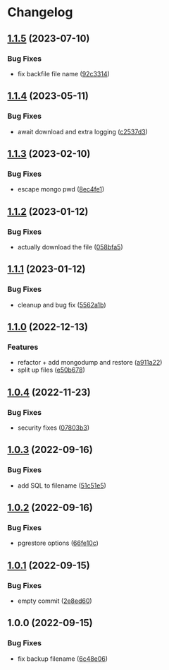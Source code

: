 # Changelog

## [1.1.5](https://github.com/milltechfx/MillTechFX.pgdump-aws-lambda/compare/v1.1.4...v1.1.5) (2023-07-10)


### Bug Fixes

* fix backfile file name ([92c3314](https://github.com/milltechfx/MillTechFX.pgdump-aws-lambda/commit/92c3314cc39065e1cc7a1af15bffd362e8ba07f7))

## [1.1.4](https://github.com/milltechfx/pgdump-aws-lambda/compare/v1.1.3...v1.1.4) (2023-05-11)


### Bug Fixes

* await download and extra logging ([c2537d3](https://github.com/milltechfx/pgdump-aws-lambda/commit/c2537d3ee249537397dad1d0d71d191907ef0004))

## [1.1.3](https://github.com/milltechfx/pgdump-aws-lambda/compare/v1.1.2...v1.1.3) (2023-02-10)


### Bug Fixes

* escape mongo pwd ([8ec4fe1](https://github.com/milltechfx/pgdump-aws-lambda/commit/8ec4fe15018072202cd7b140ff654909a68f05c6))

## [1.1.2](https://github.com/milltechfx/pgdump-aws-lambda/compare/v1.1.1...v1.1.2) (2023-01-12)


### Bug Fixes

* actually download the file ([058bfa5](https://github.com/milltechfx/pgdump-aws-lambda/commit/058bfa5cd456b404be2da7e6c21de1ce847e90b9))

## [1.1.1](https://github.com/milltechfx/pgdump-aws-lambda/compare/v1.1.0...v1.1.1) (2023-01-12)


### Bug Fixes

* cleanup and bug fix ([5562a1b](https://github.com/milltechfx/pgdump-aws-lambda/commit/5562a1b2fce4347605f78957f0372dd131fc4887))

## [1.1.0](https://github.com/milltechfx/pgdump-aws-lambda/compare/v1.0.4...v1.1.0) (2022-12-13)


### Features

* refactor + add mongodump and restore ([a911a22](https://github.com/milltechfx/pgdump-aws-lambda/commit/a911a22e0681b38412fe8cc05e96aaf06b5410c3))
* split up files ([e50b678](https://github.com/milltechfx/pgdump-aws-lambda/commit/e50b6786264e31841666496526b10363732fea73))

## [1.0.4](https://github.com/milltechfx/pgdump-aws-lambda/compare/v1.0.3...v1.0.4) (2022-11-23)


### Bug Fixes

* security fixes ([07803b3](https://github.com/milltechfx/pgdump-aws-lambda/commit/07803b35d904b16ff8d1b56b7dd9c14e0f6a327a))

## [1.0.3](https://github.com/milltechfx/pgdump-aws-lambda/compare/v1.0.2...v1.0.3) (2022-09-16)


### Bug Fixes

* add SQL to filename ([51c51e5](https://github.com/milltechfx/pgdump-aws-lambda/commit/51c51e5d792a1a54f8b45d50d9c4682090a5778d))

## [1.0.2](https://github.com/milltechfx/pgdump-aws-lambda/compare/v1.0.1...v1.0.2) (2022-09-16)


### Bug Fixes

* pgrestore options ([66fe10c](https://github.com/milltechfx/pgdump-aws-lambda/commit/66fe10c5fea7e87ccec05720554a9bfb8f93851a))

## [1.0.1](https://github.com/milltechfx/pgdump-aws-lambda/compare/v1.0.0...v1.0.1) (2022-09-15)


### Bug Fixes

* empty commit ([2e8ed60](https://github.com/milltechfx/pgdump-aws-lambda/commit/2e8ed60a6b4d2cdbb1a70a0b484dd1bd4cf24843))

## 1.0.0 (2022-09-15)


### Bug Fixes

* fix backup filename ([6c48e06](https://github.com/milltechfx/pgdump-aws-lambda/commit/6c48e06b77a687c259699f1d84543ea921cf7604))
